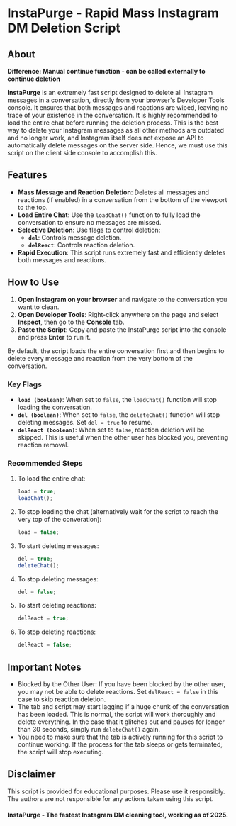 # InstaPurge - Rapid Mass Instagram DM Deletion Script

## About

**Difference: Manual continue function - can be called externally to continue deletion**


**InstaPurge** is an extremely fast script designed to delete all Instagram messages in a conversation, directly from your browser's Developer Tools console. It ensures that both messages and reactions are wiped, leaving no trace of your existence in the conversation. It is highly recommended to load the entire chat before running the deletion process. This is the best way to delete your Instagram messages as all other methods are outdated and no longer work, and Instagram itself does not expose an API to automatically delete messages on the server side. Hence, we must use this script on the client side console to accomplish this.

## Features

-   **Mass Message and Reaction Deletion**: Deletes all messages and reactions (if enabled) in a conversation from the bottom of the viewport to the top.
-   **Load Entire Chat**: Use the `loadChat()` function to fully load the conversation to ensure no messages are missed.
-   **Selective Deletion**: Use flags to control deletion:
    -   **`del`**: Controls message deletion.
    -   **`delReact`**: Controls reaction deletion.
-   **Rapid Execution**: This script runs extremely fast and efficiently deletes both messages and reactions.

## How to Use

1. **Open Instagram on your browser** and navigate to the conversation you want to clean.
2. **Open Developer Tools**: Right-click anywhere on the page and select **Inspect**, then go to the **Console** tab.
3. **Paste the Script**: Copy and paste the InstaPurge script into the console and press **Enter** to run it.

By default, the script loads the entire conversation first and then begins to delete every message and reaction from the very bottom of the conversation.

### Key Flags

-   **`load (boolean)`**: When set to `false`, the `loadChat()` function will stop loading the conversation.
-   **`del (boolean)`**: When set to `false`, the `deleteChat()` function will stop deleting messages. Set `del = true` to resume.
-   **`delReact (boolean)`**: When set to `false`, reaction deletion will be skipped. This is useful when the other user has blocked you, preventing reaction removal.

### Recommended Steps

1. To load the entire chat:

    ```js
    load = true;
    loadChat();
    ```

2. To stop loading the chat (alternatively wait for the script to reach the very top of the converation):

    ```js
    load = false;
    ```

3. To start deleting messages:

    ```js
    del = true;
    deleteChat();
    ```

4. To stop deleting messages:

    ```js
    del = false;
    ```

5. To start deleting reactions:

    ```js
    delReact = true;
    ```

6. To stop deleting reactions:
    ```js
    delReact = false;
    ```

## Important Notes

-   Blocked by the Other User: If you have been blocked by the other user, you may not be able to delete reactions. Set `delReact = false` in this case to skip reaction deletion.
-   The tab and script may start lagging if a huge chunk of the conversation has been loaded. This is normal, the script will work thoroughly and delete everything. In the case that it glitches out and pauses for longer than 30 seconds, simply run `deleteChat()` again.
-   You need to make sure that the tab is actively running for this script to continue working. If the process for the tab sleeps or gets terminated, the script will stop executing.

## Disclaimer

This script is provided for educational purposes. Please use it responsibly. The authors are not responsible for any actions taken using this script.

#### InstaPurge - The fastest Instagram DM cleaning tool, working as of 2025.
